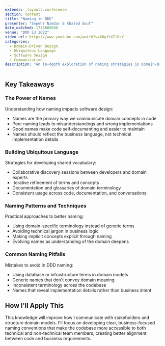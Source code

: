 ```yaml
---
extends: _layouts.conference
section: content
title: "Naming in DDD"
presenter: "Sepehr Namdar & Khaled Souf"
date_watched: 1735689600
venue: "DDD EU 2022"
video_url: https://www.youtube.com/watch?v=KHgftXIlGsY
categories:
  - Domain-Driven Design
  - Ubiquitous Language
  - Software Design
  - Communication
description: "An in-depth exploration of naming strategies in Domain-Driven Design, focusing on how proper naming creates clear communication between domain experts and developers while building a shared ubiquitous language."
---
```


## Key Takeaways

### The Power of Names

Understanding how naming impacts software design:

- Names are the primary way we communicate domain concepts in code
- Poor naming leads to misunderstandings and wrong implementations
- Good names make code self-documenting and easier to maintain
- Names should reflect the business language, not technical implementation details

### Building Ubiquitous Language

Strategies for developing shared vocabulary:

- Collaborative discovery sessions between developers and domain experts
- Iterative refinement of terms and concepts
- Documentation and glossaries of domain terminology
- Consistent usage across code, documentation, and conversations

### Naming Patterns and Techniques

Practical approaches to better naming:

- Using domain-specific terminology instead of generic terms
- Avoiding technical jargon in business logic
- Making implicit concepts explicit through naming
- Evolving names as understanding of the domain deepens

### Common Naming Pitfalls

Mistakes to avoid in DDD naming:

- Using database or infrastructure terms in domain models
- Generic names that don't convey domain meaning
- Inconsistent terminology across the codebase
- Names that reveal implementation details rather than business intent

## How I'll Apply This

This knowledge will improve how I communicate with stakeholders and structure domain models. I'll focus on developing clear, business-focused naming conventions that make the codebase more accessible to both technical and non-technical team members, creating better alignment between code and business requirements.

